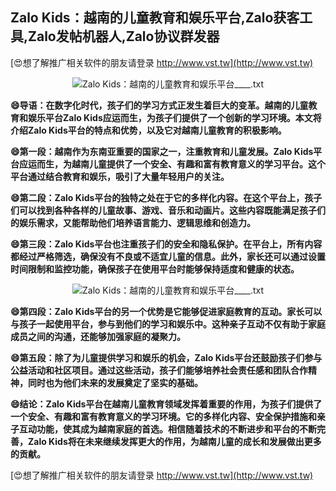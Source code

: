 ## **Zalo Kids：越南的儿童教育和娱乐平台,Zalo获客工具,Zalo发帖机器人,Zalo协议群发器**

[😍想了解推广相关软件的朋友请登录 http://www.vst.tw](http://www.vst.tw)

 <center><img src="https://vst.tw/MP4/tuiguang/png/2.png" alt="Zalo Kids：越南的儿童教育和娱乐平台____.txt"></center>

**😄导语：在数字化时代，孩子们的学习方式正发生着巨大的变革。越南的儿童教育和娱乐平台Zalo Kids应运而生，为孩子们提供了一个创新的学习环境。本文将介绍Zalo Kids平台的特点和优势，以及它对越南儿童教育的积极影响。**

**😄第一段：越南作为东南亚重要的国家之一，注重教育和儿童发展。Zalo Kids平台应运而生，为越南儿童提供了一个安全、有趣和富有教育意义的学习平台。这个平台通过结合教育和娱乐，吸引了大量年轻用户的关注。**

**😄第二段：Zalo Kids平台的独特之处在于它的多样化内容。在这个平台上，孩子们可以找到各种各样的儿童故事、游戏、音乐和动画片。这些内容既能满足孩子们的娱乐需求，又能帮助他们培养语言能力、逻辑思维和创造力。**

**😄第三段：Zalo Kids平台也注重孩子们的安全和隐私保护。在平台上，所有内容都经过严格筛选，确保没有不良或不适宜儿童的信息。此外，家长还可以通过设置时间限制和监控功能，确保孩子在使用平台时能够保持适度和健康的状态。**

 <center><img src="https://vst.tw/MP4/tuiguang/png/4.png" alt="Zalo Kids：越南的儿童教育和娱乐平台____.txt"></center>

**😄第四段：Zalo Kids平台的另一个优势是它能够促进家庭教育的互动。家长可以与孩子一起使用平台，参与到他们的学习和娱乐中。这种亲子互动不仅有助于家庭成员之间的沟通，还能够加强家庭的凝聚力。**

**😄第五段：除了为儿童提供学习和娱乐的机会，Zalo Kids平台还鼓励孩子们参与公益活动和社区项目。通过这些活动，孩子们能够培养社会责任感和团队合作精神，同时也为他们未来的发展奠定了坚实的基础。**

**😄结论：Zalo Kids平台在越南儿童教育领域发挥着重要的作用，为孩子们提供了一个安全、有趣和富有教育意义的学习环境。它的多样化内容、安全保护措施和亲子互动功能，使其成为越南家庭的首选。相信随着技术的不断进步和平台的不断完善，Zalo Kids将在未来继续发挥更大的作用，为越南儿童的成长和发展做出更多的贡献。**

[😍想了解推广相关软件的朋友请登录 http://www.vst.tw](http://www.vst.tw)



